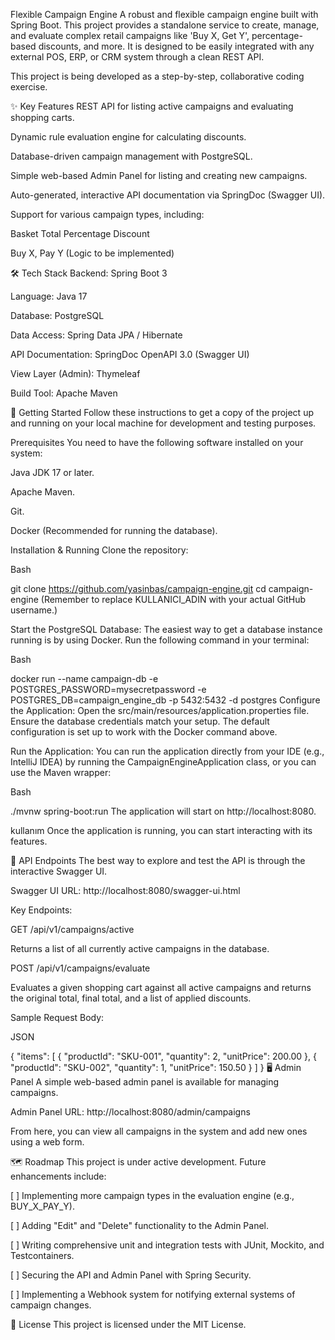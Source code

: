 Flexible Campaign Engine
A robust and flexible campaign engine built with Spring Boot. This project provides a standalone service to create, manage, and evaluate complex retail campaigns like 'Buy X, Get Y', percentage-based discounts, and more. It is designed to be easily integrated with any external POS, ERP, or CRM system through a clean REST API.

This project is being developed as a step-by-step, collaborative coding exercise.

✨ Key Features
REST API for listing active campaigns and evaluating shopping carts.

Dynamic rule evaluation engine for calculating discounts.

Database-driven campaign management with PostgreSQL.

Simple web-based Admin Panel for listing and creating new campaigns.

Auto-generated, interactive API documentation via SpringDoc (Swagger UI).

Support for various campaign types, including:

Basket Total Percentage Discount

Buy X, Pay Y (Logic to be implemented)

🛠️ Tech Stack
Backend: Spring Boot 3

Language: Java 17

Database: PostgreSQL

Data Access: Spring Data JPA / Hibernate

API Documentation: SpringDoc OpenAPI 3.0 (Swagger UI)

View Layer (Admin): Thymeleaf

Build Tool: Apache Maven

🚀 Getting Started
Follow these instructions to get a copy of the project up and running on your local machine for development and testing purposes.

Prerequisites
You need to have the following software installed on your system:

Java JDK 17 or later.

Apache Maven.

Git.

Docker (Recommended for running the database).

Installation & Running
Clone the repository:

Bash

git clone https://github.com/yasinbas/campaign-engine.git
cd campaign-engine
(Remember to replace KULLANICI_ADIN with your actual GitHub username.)

Start the PostgreSQL Database:
The easiest way to get a database instance running is by using Docker. Run the following command in your terminal:

Bash

docker run --name campaign-db -e POSTGRES_PASSWORD=mysecretpassword -e POSTGRES_DB=campaign_engine_db -p 5432:5432 -d postgres
Configure the Application:
Open the src/main/resources/application.properties file. Ensure the database credentials match your setup. The default configuration is set up to work with the Docker command above.

Run the Application:
You can run the application directly from your IDE (e.g., IntelliJ IDEA) by running the CampaignEngineApplication class, or you can use the Maven wrapper:

Bash

./mvnw spring-boot:run
The application will start on http://localhost:8080.

kullanım
Once the application is running, you can start interacting with its features.

📝 API Endpoints
The best way to explore and test the API is through the interactive Swagger UI.

Swagger UI URL: http://localhost:8080/swagger-ui.html

Key Endpoints:

GET /api/v1/campaigns/active

Returns a list of all currently active campaigns in the database.

POST /api/v1/campaigns/evaluate

Evaluates a given shopping cart against all active campaigns and returns the original total, final total, and a list of applied discounts.

Sample Request Body:

JSON

{
"items": [
{
"productId": "SKU-001",
"quantity": 2,
"unitPrice": 200.00
},
{
"productId": "SKU-002",
"quantity": 1,
"unitPrice": 150.50
}
]
}
🖥️ Admin Panel
A simple web-based admin panel is available for managing campaigns.

Admin Panel URL: http://localhost:8080/admin/campaigns

From here, you can view all campaigns in the system and add new ones using a web form.

🗺️ Roadmap
This project is under active development. Future enhancements include:

[ ] Implementing more campaign types in the evaluation engine (e.g., BUY_X_PAY_Y).

[ ] Adding "Edit" and "Delete" functionality to the Admin Panel.

[ ] Writing comprehensive unit and integration tests with JUnit, Mockito, and Testcontainers.

[ ] Securing the API and Admin Panel with Spring Security.

[ ] Implementing a Webhook system for notifying external systems of campaign changes.

📄 License
This project is licensed under the MIT License.